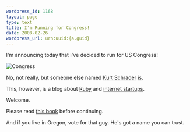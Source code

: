 ```yaml
--- 
wordpress_id: 1168
layout: page
type: text
title: I'm Running for Congress!
date: 2008-02-26  
wordpress_url: urn:uuid:{a.guid}
---
```

<p>I'm announcing today that I've decided to run for US Congress!</p>

<p><img src="http://farm4.static.flickr.com/3083/2295154188_47dc9e4bf3_o.gif" alt="Congress"/></p>

<p>No, not really, but someone else named <a href="http://www.leg.state.or.us/schrader/home.htm">Kurt Schrader</a> <a href="http://www.oregonlive.com/clackamascounty/index.ssf/2008/02/kurt_schrader_to_run_for_congr.html">is</a>.</p>

<p>This, however, is a blog about <a href="http://www.ruby-lang.org/en/">Ruby</a> and <a href="http://www.techcrunch.com/">internet startups</a>.</p>

<p>Welcome.</p>

<p>Please read <a href="http://poignantguide.net/ruby/">this book</a> before continuing.</p>

<p>And if you live in Oregon, vote for that guy.  He's got a name you can trust.</p>
